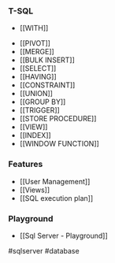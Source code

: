 
### T-SQL

* [[WITH]]
- [[PIVOT]]
- [[MERGE]]
- [[BULK INSERT]]
- [[SELECT]]
- [[HAVING]]
-  [[CONSTRAINT]]
- [[UNION]]
- [[GROUP BY]]
- [[TRIGGER]]
- [[STORE PROCEDURE]]
- [[VIEW]]
- [[INDEX]]
- [[WINDOW FUNCTION]]

### Features

* [[User Management]]
* [[Views]]
* [[SQL execution plan]]

### Playground

* [[Sql Server - Playground]]

#sqlserver #database 